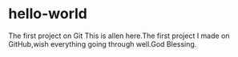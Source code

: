 # hello-world
The first project on Git
This is allen here.The first project I made on GitHub,wish everything going through well.God Blessing.
